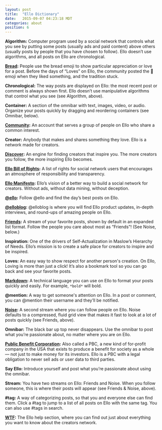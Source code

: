 ```yaml
---
layout: post
title:  "Ello Dictionary"
date:   2015-09-07 04:23:18 MDT
categories: about
position: 6
---
```


**Algorithm:** Computer program used by a social network that controls what you see by putting some posts (usually ads and paid content) above others (usually posts by people that you have chosen to follow). Ello doesn’t use algorithms, and all posts on Ello are chronological.

**[Bread](https://ello.co/wtf/resources/bread/):** People use the bread emoji to show particular appreciation or love for a post. Before the days of “Loves” on Ello, the community posted the :bread: emoji when they liked something, and the tradition stuck.

**Chronological:** The way posts are displayed on Ello: the most recent post or comment is always shown first. Ello doesn’t use manipulative algorithms that control what you see (see Algorithm, above).

**Container:** A section of the omnibar with text, images, video, or audio. Organize your posts quickly by dragging and reordering containers (see Omnibar, below).

**[Community](https://ello.co/wtf/resources/community-directory/):** An account that serves a group of people on Ello who share a common interest.

**Creator:** Anybody that makes and shares something they love. Ello is a network made for creators.

**[Discover](https://ello.co/discover/):** An engine for finding creators that inspire you. The more creators you follow, the more inspiring Ello becomes.

**[Ello Bill of Rights](https://bill-of-rights.ello.co/):** A list of rights for social network users that encourages an atmosphere of responsibility and transparency.

**[Ello Manifesto](https://ello.co/wtf/about/ello-manifesto/):** Ello’s vision of a better way to build a social network for creators. Without ads, without data mining, without deception. 

**[@ello](https://ello.co/ello):** Follow @ello and find the day’s best posts on Ello.

**[@elloblog](https://ello.co/elloblog):** @elloblog is where you will find Ello product updates, in-depth interviews, and round-ups of amazing people on Ello.

**[Friends](https://ello.co/wtf/help/friends-and-noise/):** A stream of your favorite posts, shown by default in an expanded list format. Follow the people you care about most as “Friends”! (See Noise, below.)

**Inspiration:** One of the drivers of Self-Actualization in Maslow’s Hierarchy of Needs. Ello’s mission is to create a safe place for creators to inspire and be inspired.

**Loves:** An easy way to show respect for another person's creation. On Ello, Loving is more than just a click! It’s also a bookmark tool so you can go back and see your favorite posts.

**[Markdown](https://ello.co/wtf/help/text-formatting/):** A technical language you can use on Ello to format your posts quickly and easily. For example, `*bold*` will bold.

**@mention:** A way to get someone's attention on Ello. In a post or comment, you can @mention their username and they’ll be notified. 

**[Noise](https://ello.co/wtf/help/friends-and-noise/):** A second stream where you can follow people on Ello. Noise defaults to a compressed, fluid grid view that makes it fast to look at a lot of posts quickly (see Friends, above).

**Omnibar:** The black bar up top never disappears. Use the omnibar to post what you’re passionate about, no matter where you are on Ello.

**[Public Benefit Corporation](https://ello.co/wtf/about/pbc/):** Also called a PBC, a new kind of for-profit company in the USA that exists to produce a benefit for society as a whole — not just to make money for its investors. Ello is a PBC with a legal obligation to never sell ads or user data to third parties.

**Say Ello:** Introduce yourself and post what you’re passionate about using the omnibar.

**Stream:** You have two streams on Ello: Friends and Noise. When you follow someone, this is where their posts will appear (see Friends & Noise, above).

**#tag:** A way of categorizing posts, so that you and everyone else can find them. Click a #tag to jump to a list of all posts on Ello with the same tag. You can also use #tags in search. 

**[WTF](https://ello.co/wtf/):** The Ello help section, where you can find out just about everything you want to know about the creators network. 
